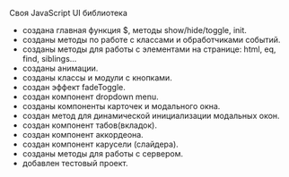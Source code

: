 
Своя JavaScript UI библиотека
 - создана главная функция $, методы show/hide/toggle, init.
 - созданы методы по работе с классами и обработчиками событий.
 - созданы методы для работы с элементами на странице: html, eq, find, siblings…
 - созданы анимации.
 - созданы классы и модули с кнопками.
 - создан эффект fadeToggle.
 - создан компонент dropdown menu.
 - созданы компоненты карточек и модального окна.
 - создан метод для динамической инициализации модальных окон.
 - создан компонент табов(вкладок).
 - создан компонент аккордеона.
 - создан компонент карусели (слайдера).
 - созданы методы для работы с сервером.
 - добавлен тестовый проект.
